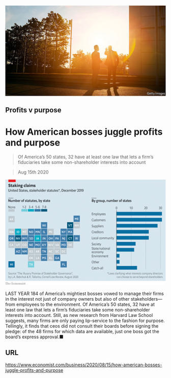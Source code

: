 ![](./images/20200815_WBP501.jpg)

## Profits v purpose

# How American bosses juggle profits and purpose

> Of America’s 50 states, 32 have at least one law that lets a firm’s fiduciaries take some non-shareholder interests into account

> Aug 15th 2020



![](./images/20200815_WBC171.png)

LAST YEAR 184 of America’s mightiest bosses vowed to manage their firms in the interest not just of company owners but also of other stakeholders—from employees to the environment. Of America’s 50 states, 32 have at least one law that lets a firm’s fiduciaries take some non-shareholder interests into account. Still, as new research from Harvard Law School suggests, many firms are only paying lip-service to the fashion for purpose. Tellingly, it finds that ceos did not consult their boards before signing the pledge: of the 48 firms for which data are available, just one boss got the board’s express approval.■

## URL

https://www.economist.com/business/2020/08/15/how-american-bosses-juggle-profits-and-purpose
